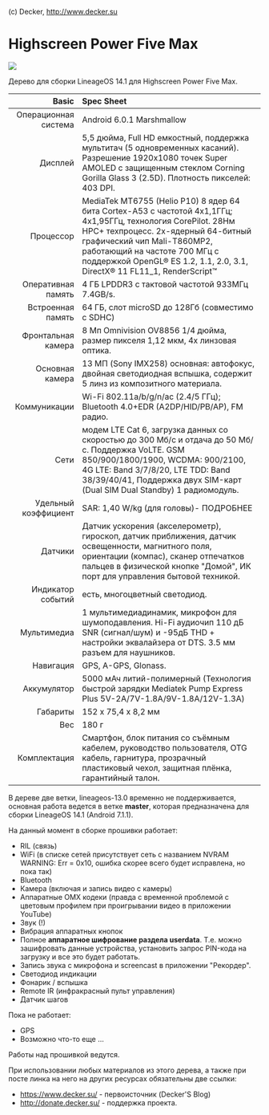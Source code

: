 (c) Decker, http://www.decker.su

# Highscreen Power Five Max

![](https://3.bp.blogspot.com/-beayt9o83QA/WKoDpc1PFoI/AAAAAAAAL-U/8NskvXvUNtI6ONDwmmB8jCojRD_XqGn6wCLcB/s1600/lineage_os_decker_su_478x269.jpg) 

Дерево для сборки LineageOS 14.1 для Highscreen Power Five Max.

Basic   | Spec Sheet
-------:|:-------------------------
Операционная система|Android 6.0.1 Marshmallow
Дисплей |5,5 дюйма, Full HD емкостный, поддержка мультитач (5 одновременных касаний). Разрешение 1920х1080 точек Super AMOLED с защищенным стеклом Corning Gorilla Glass 3 (2.5D). Плотность пикселей: 403 DPI.
Процессор| MediaTek MT6755 (Helio P10) 8 ядер 64 бита Cortex-A53 с частотой 4х1,1ГГц; 4х1,95ГГц, технология CorePilot. 28Нм HPC+ техпроцесс. 2х-ядерный 64-битный графический чип Mali-T860MP2, работающий на частоте 700 МГц с поддержкой OpenGL® ES 1.2, 1.1, 2.0, 3.1, DirectX® 11 FL11_1, RenderScript™
Оперативная память| 4 ГБ LPDDR3 с тактовой частотой 933МГц 7.4GB/s.
Встроенная память |64 ГБ, слот microSD до 128Гб (совместимо с SDHC)
Фронтальная камера| 8 Мп Omnivision OV8856 1/4 дюйма, размер пикселя 1,12 мкм, 4х линзовая оптика.
Основная камера| 13 МП (Sony IMX258) основная: автофокус, двойная светодиодная вспышка, содержит 5 линз из композитного материала.
Коммуникации| Wi-Fi 802.11a/b/g/n/ac (2.4/5 ГГц); Bluetooth 4.0+EDR (A2DP/HID/PB/AP), FM радио.
Сети| модем LTE Cat 6, загрузка данных со скоростью до 300 Мб/с и отдача до 50 Мб/с. Поддержка VoLTE. GSM 850/900/1800/1900, WCDMA: 900/2100, 4G LTE: Band 3/7/8/20, LTE TDD: Band 38/39/40/41,  Поддержка двух SIM-карт (Dual SIM Dual Standby) 1 радиомодуль.
Удельный коэффициент| SAR: 1,40 W/kg (для головы)- ПОДРОБНЕЕ
Датчики |Датчик ускорения (акселерометр), гироскоп, датчик приближения, датчик освещенности, магнитного поля, ориентации (компас), сканер отпечатков пальцев в физической кнопке "Домой", ИК порт для управления бытовой техникой.
Индикатор событий| есть, многоцветный светодиод.
Мультимедиа | 1 мультимедиадинамик, микрофон для шумоподавления. Hi-Fi аудиочип 110 дБ SNR (сигнал/шум) и -95дБ THD + настройки эквалайзера от DTS. 3.5 мм разъем для наушников.
Навигация |GPS, A-GPS, Glonass.
Аккумулятор |5000 мАч литий-полимерный (Технология быстрой зарядки Mediatek Pump Express Plus 5V-2А/7V-1.8A/9V-1.8A/12V-1.3A)
Габариты| 152 x 75,4 x 8,2 мм
Вес|  180 г
Комплектация| Смартфон, блок питания со съёмным кабелем, руководство пользователя, OTG кабель, гарнитура, прозрачный пластиковый чехол, защитная плёнка, гарантийный талон.


В дереве две ветки, lineageos-13.0 временно не поддерживается, основная работа ведется в ветке **master**, которая предназначена для сборки LineageOS 14.1 (Android 7.1.1).

На данный момент в сборке прошивки работает:

* RIL (связь)
* WiFi (в списке сетей присутствует сеть с названием NVRAM WARNING: Err = 0x10, ошибка скорее всего будет исправлена, но пока так)
* Bluetooth
* Камера (включая и запись видео с камеры)
* Аппаратные OMX кодеки (правда с временной проблемой с цветовым профилем при проигрывании видео в приложении YouTube)
* Звук (!)
* Вибрация аппаратных кнопок
* Полное **аппаратное шифрование раздела userdata**. Т.е. можно зашифровать данные устройства, установить запрос PIN-кода на загрузку и все это будет работать.
* Запись звука с микрофона и screencast в приложении "Рекордер".
* Светодиод индикации
* Фонарик / вспышка
* Remote IR (инфракрасный пульт управления)
* Датчик шагов

Пока не работает:

* GPS 
* Возможно что-то еще ... 

Работы над прошивкой ведутся.

При использовании любых материалов из этого дерева, а также при посте линка на него на других ресурсах обязательны две ссылки:

* https://www.decker.su/ - первоисточник (Decker'S Blog)
* http://donate.decker.su/ - поддержка проекта.